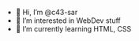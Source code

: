 - 👋 Hi, I’m @c43-sar
- 👀 I’m interested in WebDev stuff
- 🌱 I’m currently learning HTML, CSS

<!---
c43-sar/c43-sar is a ✨ special ✨ repository because its `README.md` (this file) appears on your GitHub profile.
You can click the Preview link to take a look at your changes.
--->
